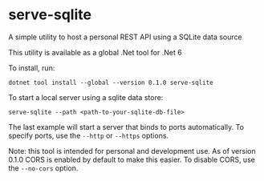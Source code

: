 # serve-sqlite
A simple utility to host a personal REST API using a SQLite data source

This utility is available as a global .Net tool for .Net 6

To install, run:
```
dotnet tool install --global --version 0.1.0 serve-sqlite
```

To start a local server using a sqlite data store:
```
serve-sqlite --path <path-to-your-sqlite-db-file>
```

The last example will start a server that binds to ports automatically.  To specify ports, use the `--http` or `--https` options.

Note: this tool is intended for personal and development use.  As of version 0.1.0 CORS is enabled by default to make this easier.  To disable CORS, use the `--no-cors` option.  
